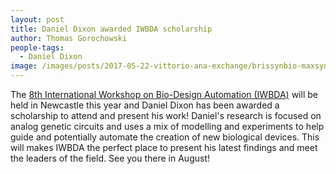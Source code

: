 ```yaml
---
layout: post
title: Daniel Dixon awarded IWBDA scholarship
author: Thomas Gorochowski
people-tags: 
  - Daniel Dixon
image: /images/posts/2017-05-22-vittorio-ana-exchange/brissynbio-maxsynbio-meeting-2017.jpg
---
```

The <a href="http://www.iwbdaconf.org/2016/">8th International Workshop on Bio-Design Automation (IWBDA)</a> will be held in Newcastle this year and Daniel Dixon has been awarded a scholarship to attend and present his work! Daniel's research is focused on analog genetic circuits and uses a mix of modelling and experiments to help guide and potentially automate the creation of new biological devices. This will makes IWBDA the perfect place to present his latest findings and meet the leaders of the field. See you there in August!